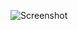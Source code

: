 ![Screenshot](https://raw.githubusercontent.com/Cryakl/Ultimate-RAT-Collection/refs/heads/main/Exception/Screenshot.png)

